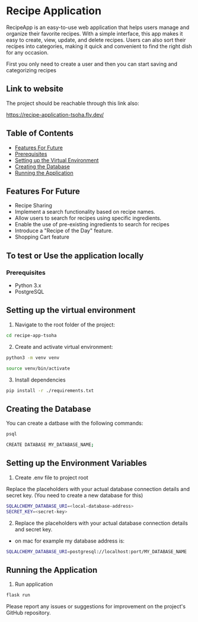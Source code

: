 # Recipe Application


RecipeApp is an easy-to-use web application that helps users manage and organize their favorite recipes. With a simple interface, this app makes it easy to create, view, update, and delete recipes. Users can also sort their recipes into categories, making it quick and convenient to find the right dish for any occasion. 

First you only need to create a user and then you can start saving and categorizing recipes

## Link to website

The project should be reachable through this link also:

https://recipe-application-tsoha.fly.dev/


## Table of Contents

- [Features For Future](#features-for-future)
- [Prerequisites](#prerequisites)
- [Setting up the Virtual Environment](#setting-up-the-virtual-environment)
- [Creating the Database](#creating-the-database)
- [Running the Application](#running-the-application)

## Features For Future


- Recipe Sharing
- Implement a search functionality based on recipe names.
- Allow users to search for recipes using specific ingredients.
- Enable the use of pre-existing ingredients to search for recipes
- Introduce a "Recipe of the Day" feature.
- Shopping Cart feature

## To test or Use the application locally

### Prerequisites

- Python 3.x
- PostgreSQL


## Setting up the virtual environment

1. Navigate to the root folder of the project:

```bash
cd recipe-app-tsoha
```

2. Create and activate virtual environment:

```bash
python3 -m venv venv
```

```bash
source venv/bin/activate
```


3. Install dependencies


```bash
pip install -r ./requirements.txt
```

## Creating the Database


You can create a datbase with the following commands:

```bash
psql
```

```bash
CREATE DATABASE MY_DATABASE_NAME;
```

## Setting up the Environment Variables

1. Create .env file to project root 

Replace the placeholders with your actual database connection details and secret key. (You need to create a new database for this)

```bash
SQLALCHEMY_DATABASE_URI=<local-database-address>
SECRET_KEY=<secret-key>
```

2. Replace the placeholders with your actual database connection details and secret key.

- on mac for example my database address is:
```bash
SQLALCHEMY_DATABASE_URI=postgresql://localhost:port/MY_DATABASE_NAME
```

## Running the Application

1. Run application

```bash
flask run
```

Please report any issues or suggestions for improvement on the project's GitHub repository.

